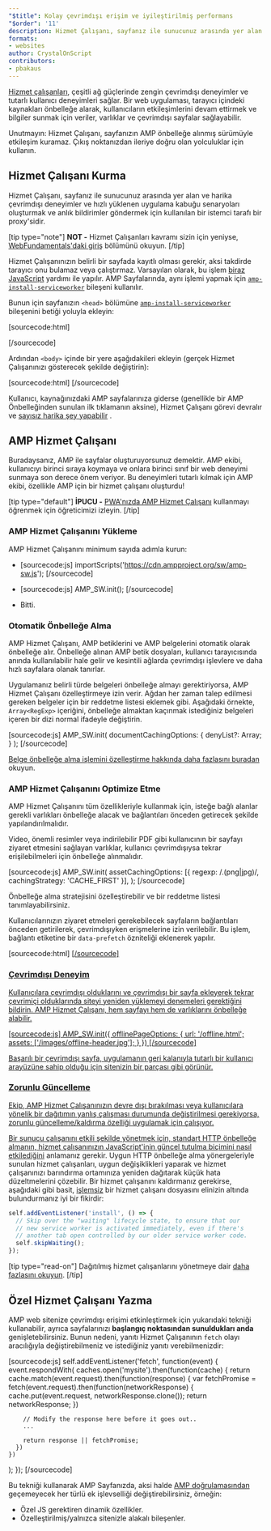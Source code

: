 ```yaml
---
"$title": Kolay çevrimdışı erişim ve iyileştirilmiş performans
"$order": '11'
description: Hizmet Çalışanı, sayfanız ile sunucunuz arasında yer alan ve harika çevrimdışı deneyimler ve hızlı yüklenen uygulama kabuğu senaryoları oluşturmak ve anlık bildirimler göndermek için kullanılan...
formats:
- websites
author: CrystalOnScript
contributors:
- pbakaus
---
```


[Hizmet çalışanları](https://developer.mozilla.org/en-US/docs/Web/API/Service_Worker_API), çeşitli ağ güçlerinde zengin çevrimdışı deneyimler ve tutarlı kullanıcı deneyimleri sağlar. Bir web uygulaması, tarayıcı içindeki kaynakları önbelleğe alarak, kullanıcıların etkileşimlerini devam ettirmek ve bilgiler sunmak için veriler, varlıklar ve çevrimdışı sayfalar sağlayabilir.

Unutmayın: Hizmet Çalışanı, sayfanızın AMP önbelleğe alınmış sürümüyle etkileşim kuramaz. Çıkış noktanızdan ileriye doğru olan yolculuklar için kullanın.

## Hizmet Çalışanı Kurma

Hizmet Çalışanı, sayfanız ile sunucunuz arasında yer alan ve harika çevrimdışı deneyimler ve hızlı yüklenen uygulama kabuğu senaryoları oluşturmak ve anlık bildirimler göndermek için kullanılan bir istemci tarafı bir proxy'sidir.

[tip type="note"] **NOT -** Hizmet Çalışanları kavramı sizin için yeniyse, [WebFundamentals'daki giriş](https://developers.google.com/web/fundamentals/getting-started/primers/service-workers) bölümünü okuyun. [/tip]

Hizmet Çalışanınızın belirli bir sayfada kayıtlı olması gerekir, aksi takdirde tarayıcı onu bulamaz veya çalıştırmaz. Varsayılan olarak, bu işlem [biraz JavaScript](https://developers.google.com/web/fundamentals/instant-and-offline/service-worker/registration) yardımı ile yapılır. AMP Sayfalarında, aynı işlemi yapmak için [`amp-install-serviceworker`](../../../documentation/components/reference/amp-install-serviceworker.md) bileşeni kullanılır.

Bunun için sayfanızın `<head>` bölümüne [`amp-install-serviceworker`](../../../documentation/components/reference/amp-install-serviceworker.md) bileşenini betiği yoluyla ekleyin:

[sourcecode:html]

<script async custom-element="amp-install-serviceworker"
  src="https://cdn.ampproject.org/v0/amp-install-serviceworker-0.1.js"></script>

[/sourcecode]

Ardından `<body>` içinde bir yere aşağıdakileri ekleyin (gerçek Hizmet Çalışanınızı gösterecek şekilde değiştirin):

[sourcecode:html]
<amp-install-serviceworker
      src="https://www.your-domain.com/serviceworker.js"
      layout="nodisplay">
</amp-install-serviceworker>
[/sourcecode]

Kullanıcı, kaynağınızdaki AMP sayfalarınıza giderse (genellikle bir AMP Önbelleğinden sunulan ilk tıklamanın aksine), Hizmet Çalışanı görevi devralır ve [sayısız harika şey yapabilir](https://developers.google.com/web/fundamentals/instant-and-offline/offline-ux) .

## AMP Hizmet Çalışanı

Buradaysanız, AMP ile sayfalar oluşturuyorsunuz demektir. AMP ekibi, kullanıcıyı birinci sıraya koymaya ve onlara birinci sınıf bir web deneyimi sunmaya son derece önem veriyor. Bu deneyimleri tutarlı kılmak için AMP ekibi, özellikle AMP için bir hizmet çalışanı oluşturdu!

[tip type="default"] **İPUCU -** [PWA'nızda AMP Hizmet Çalışanı](/content/amp-dev/documentation/guides-and-tutorials/optimize-measure/amp_to_pwa.md) kullanmayı öğrenmek için öğreticimizi izleyin. [/tip]

### AMP Hizmet Çalışanını Yükleme

AMP Hizmet Çalışanını minimum sayıda adımla kurun:

- [sourcecode:js]  importScripts('https://cdn.ampproject.org/sw/amp-sw.js');  [/sourcecode]

- [sourcecode:js]
      AMP_SW.init();
      [/sourcecode]

- Bitti.

### Otomatik Önbelleğe Alma

AMP Hizmet Çalışanı, AMP betiklerini ve AMP belgelerini otomatik olarak önbelleğe alır. Önbelleğe alınan AMP betik dosyaları, kullanıcı tarayıcısında anında kullanılabilir hale gelir ve kesintili ağlarda çevrimdışı işlevlere ve daha hızlı sayfalara olanak tanırlar.

Uygulamanız belirli türde belgeleri önbelleğe almayı gerektiriyorsa, AMP Hizmet Çalışanı özelleştirmeye izin verir. Ağdan her zaman talep edilmesi gereken belgeler için bir reddetme listesi eklemek gibi. Aşağıdaki örnekte, `Array<RegExp>` içeriğini, önbelleğe almaktan kaçınmak istediğiniz belgeleri içeren bir dizi normal ifadeyle değiştirin.

[sourcecode:js]
AMP_SW.init(
documentCachingOptions: {
denyList?: Array<RegExp>;
}
);
[/sourcecode]

[Belge önbelleğe alma işlemini özelleştirme hakkında daha fazlasını buradan](https://github.com/ampproject/amp-sw/tree/master/src/modules/document-caching) okuyun.

### AMP Hizmet Çalışanını Optimize Etme

AMP Hizmet Çalışanını tüm özellikleriyle kullanmak için, isteğe bağlı alanlar gerekli varlıkları önbelleğe alacak ve bağlantıları önceden getirecek şekilde yapılandırılmalıdır.

Video, önemli resimler veya indirilebilir PDF gibi kullanıcının bir sayfayı ziyaret etmesini sağlayan varlıklar, kullanıcı çevrimdışıysa tekrar erişilebilmeleri için önbelleğe alınmalıdır.

[sourcecode:js]
AMP_SW.init(
assetCachingOptions: [{
regexp: /\.(png|jpg)/,
cachingStrategy: 'CACHE_FIRST'
}],
);
[/sourcecode]

Önbelleğe alma stratejisini özelleştirebilir ve bir reddetme listesi tanımlayabilirsiniz.

Kullanıcılarınızın ziyaret etmeleri gerekebilecek sayfaların bağlantıları önceden getirilerek, çevrimdışıyken erişmelerine izin verilebilir. Bu işlem, bağlantı etiketine bir `data-prefetch` özniteliği eklenerek yapılır.

[sourcecode:html]
<a href='....' data-rel='prefetch' />
[/sourcecode]

### Çevrimdışı Deneyim

Kullanıcılara çevrimdışı olduklarını ve çevrimdışı bir sayfa ekleyerek tekrar çevrimiçi olduklarında siteyi yeniden yüklemeyi denemeleri gerektiğini bildirin. AMP Hizmet Çalışanı, hem sayfayı hem de varlıklarını önbelleğe alabilir.

[sourcecode:js] AMP_SW.init({ offlinePageOptions: { url: '/offline.html'; assets: ['/images/offline-header.jpg']; } }) [/sourcecode]

Başarılı bir çevrimdışı sayfa, uygulamanın geri kalanıyla tutarlı bir kullanıcı arayüzüne sahip olduğu için sitenizin bir parçası gibi görünür.

### Zorunlu Güncelleme

Ekip, AMP Hizmet Çalışanınızın devre dışı bırakılması veya kullanıcılara yönelik bir dağıtımın yanlış çalışması durumunda değiştirilmesi gerekiyorsa, zorunlu güncelleme/kaldırma özelliği uygulamak için çalışıyor.

Bir sunucu çalışanını etkili şekilde yönetmek için, [standart HTTP önbelleğe almanın, hizmet çalışanınızın JavaScript'inin güncel tutulma biçimini nasıl etkilediğini](https://developers.google.com/web/updates/2018/06/fresher-sw) anlamanız gerekir. Uygun HTTP önbelleğe alma yönergeleriyle sunulan hizmet çalışanları, uygun değişiklikleri yaparak ve hizmet çalışanınızı barındırma ortamınıza yeniden dağıtarak küçük hata düzeltmelerini çözebilir. Bir hizmet çalışanını kaldırmanız gerekirse, aşağıdaki gibi basit, [işlemsiz](https://en.wikipedia.org/wiki/NOP) bir hizmet çalışanı dosyasını elinizin altında bulundurmanız iyi bir fikirdir:

```js
self.addEventListener('install', () => {
  // Skip over the "waiting" lifecycle state, to ensure that our
  // new service worker is activated immediately, even if there's
  // another tab open controlled by our older service worker code.
  self.skipWaiting();
});
```

[tip type="read-on"] Dağıtılmış hizmet çalışanlarını yönetmeye dair [daha fazlasını okuyun](https://stackoverflow.com/questions/33986976/how-can-i-remove-a-buggy-service-worker-or-implement-a-kill-switch/38980776#38980776). [/tip]

## Özel Hizmet Çalışanı Yazma

AMP web sitenize çevrimdışı erişimi etkinleştirmek için yukarıdaki tekniği kullanabilir, ayrıca sayfalarınızı **başlangıç noktasından sunuldukları anda** genişletebilirsiniz. Bunun nedeni, yanıtı Hizmet Çalışanının `fetch` olayı aracılığıyla değiştirebilmeniz ve istediğiniz yanıtı verebilmenizdir:

[sourcecode:js]
self.addEventListener('fetch', function(event) {
event.respondWith(
caches.open('mysite').then(function(cache) {
return cache.match(event.request).then(function(response) {
var fetchPromise = fetch(event.request).then(function(networkResponse) {
cache.put(event.request, networkResponse.clone());
return networkResponse;
})

        // Modify the response here before it goes out..
        ...

        return response || fetchPromise;
      })
    })

);
});
[/sourcecode]

Bu tekniği kullanarak AMP Sayfanızda, aksi halde [AMP doğrulamasından](../../../documentation/guides-and-tutorials/learn/validation-workflow/validate_amp.md) geçemeyecek her türlü ek işlevselliği değiştirebilirsiniz, örneğin:

- Özel JS gerektiren dinamik özellikler.
- Özelleştirilmiş/yalnızca sitenizle alakalı bileşenler.
